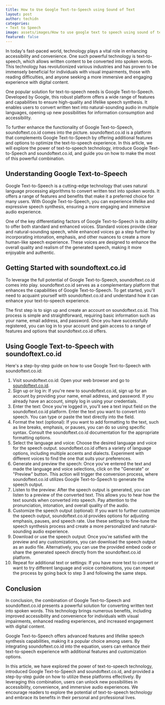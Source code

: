 ```yaml
---
title: How to Use Google Text-to-Speech using Sound of Text
layout: post
author: techidn
categories: 
- Text to Speech
image: assets/images/How to use google text to speech using sound of text.jpg
featured: false
---
```


In today's fast-paced world, technology plays a vital role in enhancing accessibility and convenience. One such powerful technology is text-to-speech, which allows written content to be converted into spoken words. This technology has revolutionized various industries and has proven to be immensely beneficial for individuals with visual impairments, those with reading difficulties, and anyone seeking a more immersive and engaging experience with digital content.

One popular solution for text-to-speech needs is Google Text-to-Speech. Developed by Google, this robust platform offers a wide range of features and capabilities to ensure high-quality and lifelike speech synthesis. It enables users to convert written text into natural-sounding audio in multiple languages, opening up new possibilities for information consumption and accessibility.

To further enhance the functionality of Google Text-to-Speech, soundoftext.co.id comes into the picture. soundoftext.co.id is a platform that complements Google Text-to-Speech by offering additional features and options to optimize the text-to-speech experience. In this article, we will explore the power of text-to-speech technology, introduce Google Text-to-Speech and soundoftext.co.id, and guide you on how to make the most of this powerful combination.

## Understanding Google Text-to-Speech
Google Text-to-Speech is a cutting-edge technology that uses natural language processing algorithms to convert written text into spoken words. It offers a range of features and benefits that make it a preferred choice for many users. With Google Text-to-Speech, you can experience lifelike and expressive speech synthesis, ensuring a more engaging and immersive audio experience.

One of the key differentiating factors of Google Text-to-Speech is its ability to offer both standard and enhanced voices. Standard voices provide clear and natural-sounding speech, while enhanced voices go a step further by incorporating intonation, emphasis, and other nuances to create a more human-like speech experience. These voices are designed to enhance the overall quality and realism of the generated speech, making it more enjoyable and authentic.

## Getting Started with soundoftext.co.id
To leverage the full potential of Google Text-to-Speech, soundoftext.co.id comes into play. soundoftext.co.id serves as a complementary platform that enhances the capabilities of Google Text-to-Speech. To get started, you'll need to acquaint yourself with soundoftext.co.id and understand how it can enhance your text-to-speech experience.

The first step is to sign up and create an account on soundoftext.co.id. This process is simple and straightforward, requiring basic information such as your name, email address, and password. Once you have successfully registered, you can log in to your account and gain access to a range of features and options that soundoftext.co.id offers.

## Using Google Text-to-Speech with soundoftext.co.id
Here's a step-by-step guide on how to use Google Text-to-Speech with soundoftext.co.id:
1.	Visit soundoftext.co.id: Open your web browser and go to [soundoftext.co.id](https://www.soundoftext.co.id).
2.	Sign up or log in: If you're new to soundoftext.co.id, sign up for an account by providing your name, email address, and password. If you already have an account, simply log in using your credentials.
3.	Enter the text: Once you're logged in, you'll see a text input field on the soundoftext.co.id platform. Enter the text you want to convert into speech. You can type or paste the text directly into the field.
4.	Format the text (optional): If you want to add formatting to the text, such as line breaks, emphasis, or pauses, you can do so using specific syntax. Consult the soundoftext.co.id documentation for the appropriate formatting options.
5.	Select the language and voice: Choose the desired language and voice for the speech output. soundoftext.co.id offers a variety of language options, including multiple accents and dialects. Experiment with different voices to find the one that suits your preferences.
6.	Generate and preview the speech: Once you've entered the text and made the language and voice selections, click on the "Generate" or "Preview" button. This action will trigger the conversion process, where soundoftext.co.id utilizes Google Text-to-Speech to generate the speech output.
7.	Listen to the preview: After the speech output is generated, you can listen to a preview of the converted text. This allows you to hear how the text sounds when converted into speech. Pay attention to the pronunciation, intonation, and overall quality of the audio.
8.	Customize the speech output (optional): If you want to further customize the speech output, soundoftext.co.id provides options for adjusting emphasis, pauses, and speech rate. Use these settings to fine-tune the speech synthesis process and create a more personalized and natural-sounding audio experience.
9.	Download or use the speech output: Once you're satisfied with the preview and any customizations, you can download the speech output as an audio file. Alternatively, you can use the provided embed code or share the generated speech directly from the soundoftext.co.id platform.
10.	Repeat for additional text or settings: If you have more text to convert or want to try different language and voice combinations, you can repeat the process by going back to step 3 and following the same steps.

## Conclusion
In conclusion, the combination of Google Text-to-Speech and soundoftext.co.id presents a powerful solution for converting written text into spoken words. This technology brings numerous benefits, including improved accessibility and convenience for individuals with visual impairments, enhanced reading experiences, and increased engagement with digital content.

Google Text-to-Speech offers advanced features and lifelike speech synthesis capabilities, making it a popular choice among users. By integrating soundoftext.co.id into the equation, users can enhance their text-to-speech experience with additional features and customization options.

In this article, we have explored the power of text-to-speech technology, introduced Google Text-to-Speech and soundoftext.co.id, and provided a step-by-step guide on how to utilize these platforms effectively. By leveraging this combination, users can unlock new possibilities in accessibility, convenience, and immersive audio experiences. We encourage readers to explore the potential of text-to-speech technology and embrace its benefits in their personal and professional lives.
